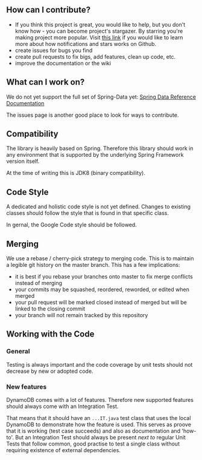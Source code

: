 ## How can I contribute?

* If you think this project is great, you would like to help, but you don't know how - you can become project's stargazer. By starring you're making project more popular. Visit [this link](https://blog.github.com/2012-08-06-notifications-stars) if you would like to learn more about how notifications and stars works on Github.
* create issues for bugs you find
* create pull requests to fix bigs, add features, clean up code, etc.
* improve the documentation or the wiki

## What can I work on?

We do not yet support the full set of Spring-Data yet:
[Spring Data Reference Documentation](http://docs.spring.io/spring-data/commons/docs/current/reference/html/)

The issues page is another good place to look for ways to contribute.

## Compatibility

The library is heavily based on Spring. Therefore this library should work in any environment that is supported by the underlying Spring Framework version itself.

At the time of writing this is JDK8 (binary compatibility).

## Code Style

A dedicated and holistic code style is not yet defined.
Changes to existing classes should follow the style that is found in that specific class.

In gernal, the Google Code style should be followed.

## Merging

We use a rebase / cherry-pick strategy to merging code. This is to maintain a legible git history on the master branch. This has a few implications:

* it is best if you rebase your branches onto master to fix merge conflicts instead of merging
* your commits may be squashed, reordered, reworded, or edited when merged
* your pull request will be marked closed instead of merged but will be linked to the closing commit
* your branch will not remain tracked by this repository

## Working with the Code

### General
Testing is always important and the code coverage by unit tests should not decrease by new or adopted code.

### New features
DynamoDB comes with a lot of features. Therefore new supported features should always come with an Integration Test.

That means that it should have an `...IT.java` test class that uses the local DynamoDB to demonstrate how the feature is used.
This serves as proove that it is working (test case succeeds) and also as documentation and 'how-to'.
But an Integration Test should always be present _next to_ regular Unit Tests that follow common, good practise to test a single class without requiring existence of external dependencies.

